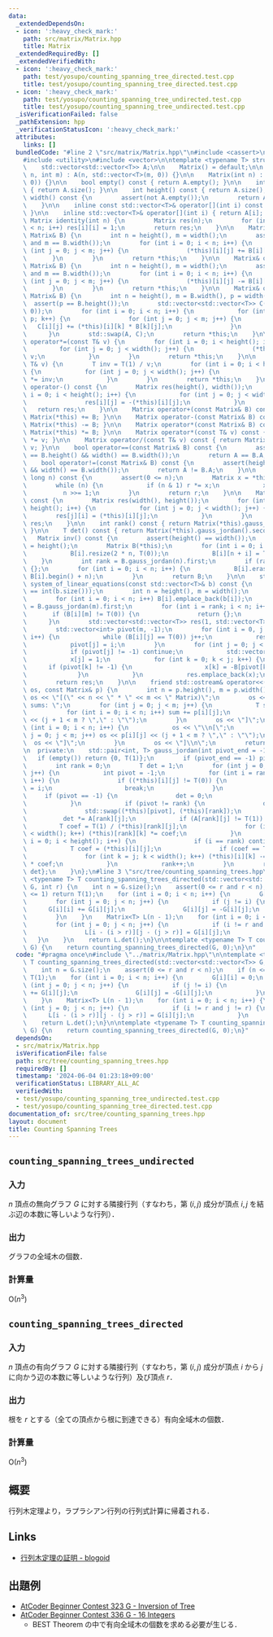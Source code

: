 ```yaml
---
data:
  _extendedDependsOn:
  - icon: ':heavy_check_mark:'
    path: src/matrix/Matrix.hpp
    title: Matrix
  _extendedRequiredBy: []
  _extendedVerifiedWith:
  - icon: ':heavy_check_mark:'
    path: test/yosupo/counting_spanning_tree_directed.test.cpp
    title: test/yosupo/counting_spanning_tree_directed.test.cpp
  - icon: ':heavy_check_mark:'
    path: test/yosupo/counting_spanning_tree_undirected.test.cpp
    title: test/yosupo/counting_spanning_tree_undirected.test.cpp
  _isVerificationFailed: false
  _pathExtension: hpp
  _verificationStatusIcon: ':heavy_check_mark:'
  attributes:
    links: []
  bundledCode: "#line 2 \"src/matrix/Matrix.hpp\"\n#include <cassert>\n#include <iostream>\n\
    #include <utility>\n#include <vector>\n\ntemplate <typename T> struct Matrix {\n\
    \    std::vector<std::vector<T>> A;\n\n    Matrix() = default;\n\n    Matrix(int\
    \ n, int m) : A(n, std::vector<T>(m, 0)) {}\n\n    Matrix(int n) : A(n, std::vector<T>(n,\
    \ 0)) {}\n\n    bool empty() const { return A.empty(); }\n\n    int size() const\
    \ { return A.size(); }\n\n    int height() const { return A.size(); }\n\n    int\
    \ width() const {\n        assert(not A.empty());\n        return A[0].size();\n\
    \    }\n\n    inline const std::vector<T>& operator[](int i) const { return A[i];\
    \ }\n\n    inline std::vector<T>& operator[](int i) { return A[i]; }\n\n    static\
    \ Matrix identity(int n) {\n        Matrix res(n);\n        for (int i = 0; i\
    \ < n; i++) res[i][i] = 1;\n        return res;\n    }\n\n    Matrix& operator+=(const\
    \ Matrix& B) {\n        int n = height(), m = width();\n        assert(n == B.height()\
    \ and m == B.width());\n        for (int i = 0; i < n; i++) {\n            for\
    \ (int j = 0; j < m; j++) {\n                (*this)[i][j] += B[i][j];\n     \
    \       }\n        }\n        return *this;\n    }\n\n    Matrix& operator-=(const\
    \ Matrix& B) {\n        int n = height(), m = width();\n        assert(n == B.height()\
    \ and m == B.width());\n        for (int i = 0; i < n; i++) {\n            for\
    \ (int j = 0; j < m; j++) {\n                (*this)[i][j] -= B[i][j];\n     \
    \       }\n        }\n        return *this;\n    }\n\n    Matrix& operator*=(const\
    \ Matrix& B) {\n        int n = height(), m = B.width(), p = width();\n      \
    \  assert(p == B.height());\n        std::vector<std::vector<T>> C(n, std::vector<T>(m,\
    \ 0));\n        for (int i = 0; i < n; i++) {\n            for (int k = 0; k <\
    \ p; k++) {\n                for (int j = 0; j < m; j++) {\n                 \
    \   C[i][j] += (*this)[i][k] * B[k][j];\n                }\n            }\n  \
    \      }\n        std::swap(A, C);\n        return *this;\n    }\n\n    Matrix&\
    \ operator*=(const T& v) {\n        for (int i = 0; i < height(); i++) {\n   \
    \         for (int j = 0; j < width(); j++) {\n                (*this)[i][j] *=\
    \ v;\n            }\n        }\n        return *this;\n    }\n\n    Matrix& operator/=(const\
    \ T& v) {\n        T inv = T(1) / v;\n        for (int i = 0; i < height(); i++)\
    \ {\n            for (int j = 0; j < width(); j++) {\n                (*this)[i][j]\
    \ *= inv;\n            }\n        }\n        return *this;\n    }\n\n    Matrix\
    \ operator-() const {\n        Matrix res(height(), width());\n        for (int\
    \ i = 0; i < height(); i++) {\n            for (int j = 0; j < width(); j++) {\n\
    \                res[i][j] = -(*this)[i][j];\n            }\n        }\n     \
    \   return res;\n    }\n\n    Matrix operator+(const Matrix& B) const { return\
    \ Matrix(*this) += B; }\n\n    Matrix operator-(const Matrix& B) const { return\
    \ Matrix(*this) -= B; }\n\n    Matrix operator*(const Matrix& B) const { return\
    \ Matrix(*this) *= B; }\n\n    Matrix operator*(const T& v) const { return Matrix(*this)\
    \ *= v; }\n\n    Matrix operator/(const T& v) const { return Matrix(*this) /=\
    \ v; }\n\n    bool operator==(const Matrix& B) const {\n        assert(height()\
    \ == B.height() && width() == B.width());\n        return A == B.A;\n    }\n\n\
    \    bool operator!=(const Matrix& B) const {\n        assert(height() == B.height()\
    \ && width() == B.width());\n        return A != B.A;\n    }\n\n    Matrix pow(long\
    \ long n) const {\n        assert(0 <= n);\n        Matrix x = *this, r = identity(size());\n\
    \        while (n) {\n            if (n & 1) r *= x;\n            x *= x;\n  \
    \          n >>= 1;\n        }\n        return r;\n    }\n\n    Matrix transpose()\
    \ const {\n        Matrix res(width(), height());\n        for (int i = 0; i <\
    \ height(); i++) {\n            for (int j = 0; j < width(); j++) {\n        \
    \        res[j][i] = (*this)[i][j];\n            }\n        }\n        return\
    \ res;\n    }\n\n    int rank() const { return Matrix(*this).gauss_jordan().first;\
    \ }\n\n    T det() const { return Matrix(*this).gauss_jordan().second; }\n\n \
    \   Matrix inv() const {\n        assert(height() == width());\n        int n\
    \ = height();\n        Matrix B(*this);\n        for (int i = 0; i < n; i++) {\n\
    \            B[i].resize(2 * n, T(0));\n            B[i][n + i] = T(1);\n    \
    \    }\n        int rank = B.gauss_jordan(n).first;\n        if (rank != n) return\
    \ {};\n        for (int i = 0; i < n; i++) {\n            B[i].erase(B[i].begin(),\
    \ B[i].begin() + n);\n        }\n        return B;\n    }\n\n    std::vector<std::vector<T>>\
    \ system_of_linear_equations(const std::vector<T>& b) const {\n        assert(height()\
    \ == int(b.size()));\n        int n = height(), m = width();\n        Matrix B(*this);\n\
    \        for (int i = 0; i < n; i++) B[i].emplace_back(b[i]);\n        int rank\
    \ = B.gauss_jordan(m).first;\n        for (int i = rank; i < n; i++) {\n     \
    \       if (B[i][m] != T(0)) {\n                return {};\n            }\n  \
    \      }\n        std::vector<std::vector<T>> res(1, std::vector<T>(m, 0));\n\
    \        std::vector<int> pivot(m, -1);\n        for (int i = 0, j = 0; i < rank;\
    \ i++) {\n            while (B[i][j] == T(0)) j++;\n            res[0][j] = B[i][m];\n\
    \            pivot[j] = i;\n        }\n        for (int j = 0; j < m; j++) {\n\
    \            if (pivot[j] != -1) continue;\n            std::vector<T> x(m);\n\
    \            x[j] = 1;\n            for (int k = 0; k < j; k++) {\n          \
    \      if (pivot[k] != -1) {\n                    x[k] = -B[pivot[k]][j];\n  \
    \              }\n            }\n            res.emplace_back(x);\n        }\n\
    \        return res;\n    }\n\n    friend std::ostream& operator<<(std::ostream&\
    \ os, const Matrix& p) {\n        int n = p.height(), m = p.width();\n       \
    \ os << \"[(\" << n << \" * \" << m << \" Matrix)\";\n        os << \"\\n[columun\
    \ sums: \";\n        for (int j = 0; j < m; j++) {\n            T sum = 0;\n \
    \           for (int i = 0; i < n; i++) sum += p[i][j];\n            os << sum\
    \ << (j + 1 < m ? \",\" : \"\");\n        }\n        os << \"]\";\n        for\
    \ (int i = 0; i < n; i++) {\n            os << \"\\n[\";\n            for (int\
    \ j = 0; j < m; j++) os << p[i][j] << (j + 1 < m ? \",\" : \"\");\n          \
    \  os << \"]\";\n        }\n        os << \"]\\n\";\n        return os;\n    }\n\
    \n  private:\n    std::pair<int, T> gauss_jordan(int pivot_end = -1) {\n     \
    \   if (empty()) return {0, T(1)};\n        if (pivot_end == -1) pivot_end = width();\n\
    \        int rank = 0;\n        T det = 1;\n        for (int j = 0; j < pivot_end;\
    \ j++) {\n            int pivot = -1;\n            for (int i = rank; i < height();\
    \ i++) {\n                if ((*this)[i][j] != T(0)) {\n                    pivot\
    \ = i;\n                    break;\n                }\n            }\n       \
    \     if (pivot == -1) {\n                det = 0;\n                continue;\n\
    \            }\n            if (pivot != rank) {\n                det = -det;\n\
    \                std::swap((*this)[pivot], (*this)[rank]);\n            }\n  \
    \          det *= A[rank][j];\n            if (A[rank][j] != T(1)) {\n       \
    \         T coef = T(1) / (*this)[rank][j];\n                for (int k = j; k\
    \ < width(); k++) (*this)[rank][k] *= coef;\n            }\n            for (int\
    \ i = 0; i < height(); i++) {\n                if (i == rank) continue;\n    \
    \            T coef = (*this)[i][j];\n                if (coef == T(0)) continue;\n\
    \                for (int k = j; k < width(); k++) (*this)[i][k] -= (*this)[rank][k]\
    \ * coef;\n            }\n            rank++;\n        }\n        return {rank,\
    \ det};\n    }\n};\n#line 3 \"src/tree/counting_spanning_trees.hpp\"\n\ntemplate\
    \ <typename T> T counting_spanning_trees_directed(std::vector<std::vector<T>>\
    \ G, int r) {\n    int n = G.size();\n    assert(0 <= r and r < n);\n    if (n\
    \ <= 1) return T(1);\n    for (int i = 0; i < n; i++) {\n        G[i][i] = 0;\n\
    \        for (int j = 0; j < n; j++) {\n            if (j != i) {\n          \
    \      G[i][i] += G[i][j];\n                G[i][j] = -G[i][j];\n            }\n\
    \        }\n    }\n    Matrix<T> L(n - 1);\n    for (int i = 0; i < n; i++) {\n\
    \        for (int j = 0; j < n; j++) {\n            if (i != r and j != r) {\n\
    \                L[i - (i > r)][j - (j > r)] = G[i][j];\n            }\n     \
    \   }\n    }\n    return L.det();\n}\n\ntemplate <typename T> T counting_spanning_trees_undirected(std::vector<std::vector<T>>\
    \ G) {\n    return counting_spanning_trees_directed(G, 0);\n}\n"
  code: "#pragma once\n#include \"../matrix/Matrix.hpp\"\n\ntemplate <typename T>\
    \ T counting_spanning_trees_directed(std::vector<std::vector<T>> G, int r) {\n\
    \    int n = G.size();\n    assert(0 <= r and r < n);\n    if (n <= 1) return\
    \ T(1);\n    for (int i = 0; i < n; i++) {\n        G[i][i] = 0;\n        for\
    \ (int j = 0; j < n; j++) {\n            if (j != i) {\n                G[i][i]\
    \ += G[i][j];\n                G[i][j] = -G[i][j];\n            }\n        }\n\
    \    }\n    Matrix<T> L(n - 1);\n    for (int i = 0; i < n; i++) {\n        for\
    \ (int j = 0; j < n; j++) {\n            if (i != r and j != r) {\n          \
    \      L[i - (i > r)][j - (j > r)] = G[i][j];\n            }\n        }\n    }\n\
    \    return L.det();\n}\n\ntemplate <typename T> T counting_spanning_trees_undirected(std::vector<std::vector<T>>\
    \ G) {\n    return counting_spanning_trees_directed(G, 0);\n}"
  dependsOn:
  - src/matrix/Matrix.hpp
  isVerificationFile: false
  path: src/tree/counting_spanning_trees.hpp
  requiredBy: []
  timestamp: '2024-06-04 01:23:18+09:00'
  verificationStatus: LIBRARY_ALL_AC
  verifiedWith:
  - test/yosupo/counting_spanning_tree_undirected.test.cpp
  - test/yosupo/counting_spanning_tree_directed.test.cpp
documentation_of: src/tree/counting_spanning_trees.hpp
layout: document
title: Counting Spanning Trees
---
```


## `counting_spanning_trees_undirected`

### 入力

$n$ 頂点の無向グラフ $G$ に対する隣接行列（すなわち，第 $(i, j)$ 成分が頂点 $i, j$ を結ぶ辺の本数に等しいような行列）．

### 出力

グラフの全域木の個数．

### 計算量

$\mathrm{O}(n ^ 3)$

## `counting_spanning_trees_directed`

### 入力

$n$ 頂点の有向グラフ $G$ に対する隣接行列（すなわち，第 $(i, j)$ 成分が頂点 $i$ から $j$ に向かう辺の本数に等しいような行列）及び頂点 $r$．

### 出力

根を $r$ とする（全ての頂点から根に到達できる）有向全域木の個数．

### 計算量

$\mathrm{O}(n ^ 3)$

## 概要

行列木定理より，ラプラシアン行列の行列式計算に帰着される．

## Links
- [行列木定理の証明 - blogoid](https://mizuwater0.hatenablog.com/entry/2018/11/25/233547)

## 出題例
- [AtCoder Beginner Contest 323 G - Inversion of Tree](https://atcoder.jp/contests/abc323/tasks/abc323_g)
- [AtCoder Beginner Contest 336 G - 16 Integers](https://atcoder.jp/contests/abc336/tasks/abc336_g)
  - BEST Theorem の中で有向全域木の個数を求める必要が生じる．